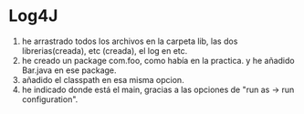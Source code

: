 # Log4J
1. he arrastrado todos los archivos en la carpeta lib, las dos librerias(creada), etc (creada),
el log en etc.
2. he creado un package com.foo, como había en la practica. y he añadido Bar.java en ese package.
3. añadido el classpath en esa misma opcion.
4. he indicado donde está el main, gracias a las opciones de "run as -> run configuration".
